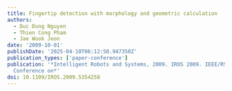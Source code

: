```yaml
---
title: Fingertip detection with morphology and geometric calculation
authors:
  - Duc Dung Nguyen
  - Thien Cong Pham
  - Jae Wook Jeon
date: '2009-10-01'
publishDate: '2025-04-10T06:12:50.947350Z'
publication_types: ['paper-conference']
publication: '*Intelligent Robots and Systems, 2009. IROS 2009. IEEE/RSJ International
  Conference on*'
doi: 10.1109/IROS.2009.5354258
---
```

